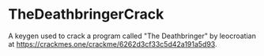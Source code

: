 # TheDeathbringerCrack
A keygen used to crack a program called "The Deathbringer" by  leocroatian at https://crackmes.one/crackme/6262d3cf33c5d42a191a5d93.
